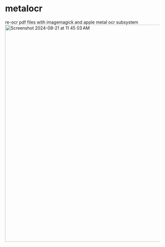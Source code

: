 # metalocr
re-ocr pdf files with imagemagick and apple metal ocr  subsystem
<img width="707" alt="Screenshot 2024-08-21 at 11 45 03 AM" src="https://github.com/user-attachments/assets/2e590031-c40f-4183-bfef-1a82b91f3641">
